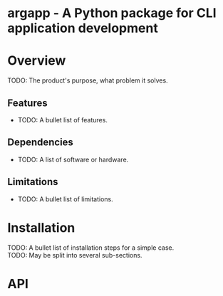 # argapp - A Python package for CLI application development

# Overview

TODO: The product's purpose, what problem it solves.

## Features

 * TODO: A bullet list of features.

## Dependencies

 * TODO: A list of software or hardware.

## Limitations

 * TODO: A bullet list of limitations.

# Installation

TODO: A bullet list of installation steps for a simple case.<br>
TODO: May be split into several sub-sections.

# API
